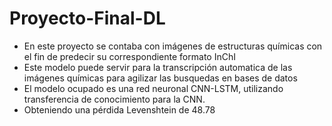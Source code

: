 # Proyecto-Final-DL

* En este proyecto se contaba con imágenes de estructuras químicas con el fin de predecir su correspondiente formato InChI
* Este modelo puede servir para la transcripción automatica de las imágenes químicas para agilizar las busquedas en bases de datos
* El modelo ocupado es una red neuronal CNN-LSTM, utilizando transferencia de conocimiento para la CNN.
* Obteniendo una pérdida Levenshtein de 48.78 
